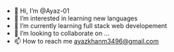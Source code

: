 - 👋 Hi, I’m @Ayaz-01
- 👀 I’m interested in learning new languages
- 🌱 I’m currently learning full stack web developement
- 💞️ I’m looking to collaborate on ...
- 📫 How to reach me ayazkhanm3496@gmail.com

<!---
Ayaz-01/Ayaz-01 is a ✨ special ✨ repository because its `README.md` (this file) appears on your GitHub profile.
You can click the Preview link to take a look at your changes.
--->
